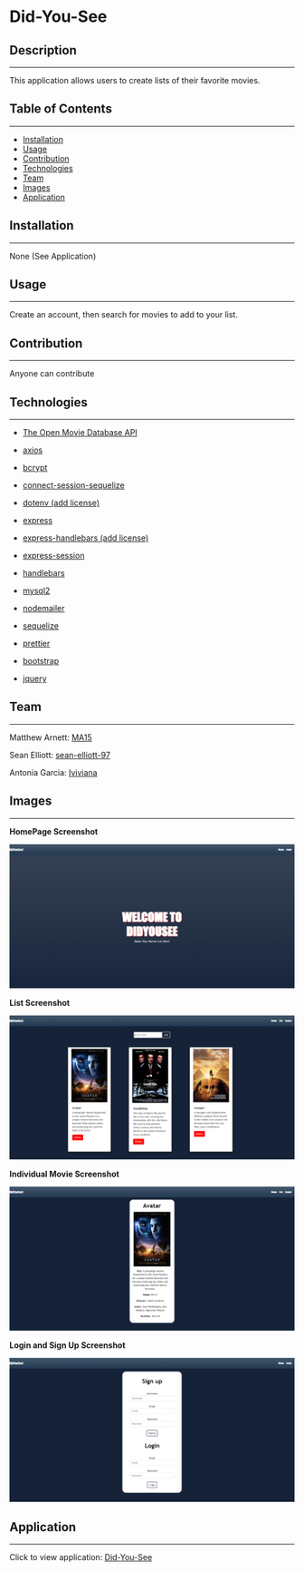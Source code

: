 # Did-You-See
  
  
  ## Description
  --- 
  This application allows users to create lists of their favorite movies. 
  
  ## Table of Contents
  ---
  * [Installation](#installation)
  * [Usage](#usage)
  * [Contribution](#contribution)
  * [Technologies](#technologies)
  * [Team](#team)
  * [Images](#images)
  * [Application](#application)
  
  ## Installation
  ---
  None (See Application)
  
  ## Usage
  ---
  Create an account, then search for movies to add to your list.
  
  ## Contribution
  ---
  Anyone can contribute
  
  ## Technologies
  ---
  * <p><a href ="http://www.omdbapi.com/">The Open Movie Database API</a></p>
  * <p><a href = "https://www.npmjs.com/package/axios">axios</a></p>
  * <p><a href = "https://www.npmjs.com/package/bcrypt">bcrypt</a></p>
  * <p><a href = "https://www.npmjs.com/package/connect-session-sequelize">connect-session-sequelize</a></p>
  * <p><a href = "https://www.npmjs.com/package/dotenv">dotenv (add license)</a></p>
  * <p><a href = "https://www.npmjs.com/package/express">express</a></p>
  * <p><a href = "https://www.npmjs.com/package/express-handlebars">express-handlebars (add license)</a></p>
  * <p><a href = "https://www.npmjs.com/package/express-session">express-session</a></p>
  * <p><a href = "https://www.npmjs.com/package/handlebars">handlebars</a></p>
  * <p><a href = "https://www.npmjs.com/package/mysql2">mysql2</a></p>
  * <p><a href = "https://www.npmjs.com/package/nodemailer">nodemailer</a></p>
  * <p><a href = "https://www.npmjs.com/package/sequelize">sequelize</a></p>
  * <p><a href = "https://www.npmjs.com/package/prettier">prettier</a></p>
  * <p><a href = "https://getbootstrap.com/">bootstrap</a></p>
  * <p><a href = "https://jquery.com/">jquery</a></p>
  

  ## Team
  ---
  <p>Matthew Arnett: <a href = "https://github.com/MA15">MA15</a></p>
  <p>Sean Elliott: <a href = "https://github.com/sean-elliott-97">sean-elliott-97</a></p>
  <p>Antonia Garcia: <a href = "https://github.com/Iviviana">Iviviana</a></p>

  ## Images
  ---
  <p><strong>HomePage Screenshot</strong></p>
  <img src = "./public/images/homePage.png">
  <p><strong>List Screenshot</strong></p>
  <img src = "./public/images/list.png">
  <p><strong>Individual Movie Screenshot</strong></p>
  <img src = "./public/images/individualMovie.png">
  <p><strong>Login and Sign Up Screenshot</strong></p>
  <img src = "./public/images/login.png">

  ## Application
  ---
  <p>Click to view application: <a href="https://did-you-see.herokuapp.com/">Did-You-See</a></p>